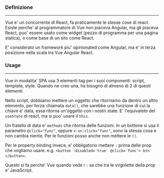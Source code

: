 ### Definizione
---
Vue e' un concorrente di React, fa praticamente le stesse cose di react. Esiste perche' al programmatore di Vue non piaceva Angular, ma gli piaceva React, puo' essere usato come widget (pezzo di programma per una pagina statica), o come base di un sito come React.

E' considerato un framework piu' opinionated come Angular, ma e' in terza posizione nella scala tra Vue Angular React.
### Usage
---
Vue in modalita' SPA usa 3 elementi tag per i suoi componenti: script, template, style. Quando ne creo una, ha bisogno di almeno di 2 di questi elementi.

Nello script, dobbiamo mettere un oggetto che ritorniamo da dentro un altro elemento, per forza chiamata `data()`, che sarebbe una funzione di cui la chiave e' data, essa ritorna un'oggetto con i nostri state. E' l'equivalete del `useState` di react, ma si puo' usare il `this`.

Un fratello di data e' `methods` che ritorna delle funzioni. In un bottone si usa il parametro `@click="func"`, oppure `v-on:click="func"`, sono la stessa cosa e non cambia niente. Per le funzioni posso anche non mettere le `()`.

Per le property binding invece, e' obbligatorio mettere `:` prima delle prop che vogliamo usare. e.g. `<button :disabled='true' @click='func'> btn </button>`.

Questo si fa perche' Vue quando vede i `:` sa che tra le virgolette della prop e' JavaScript.